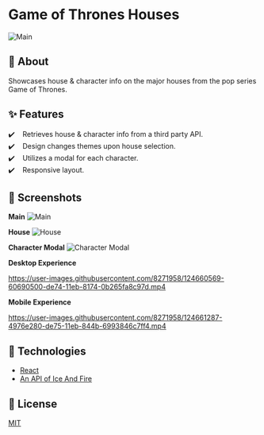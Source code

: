 # Game of Thrones Houses
![Main](https://user-images.githubusercontent.com/8271958/124659476-00259380-de73-11eb-91b3-1558b7580218.png)


## 🎯 About
Showcases house & character info on the major houses from the pop series Game of Thrones.

## ✨ Features
✔️ &nbsp;&nbsp; Retrieves house & character info from a third party API.<br/>
✔️ &nbsp;&nbsp; Design changes themes upon house selection.<br/>
✔️ &nbsp;&nbsp; Utilizes a modal for each character.<br/>
✔️ &nbsp;&nbsp; Responsive layout.<br/>

## 📸 Screenshots

**Main**
![Main](https://user-images.githubusercontent.com/8271958/124659476-00259380-de73-11eb-91b3-1558b7580218.png)

**House**
![House](https://user-images.githubusercontent.com/8271958/124659711-3fec7b00-de73-11eb-803c-0ff7fadcb2e7.png)

**Character Modal**
![Character Modal](https://user-images.githubusercontent.com/8271958/124659856-69a5a200-de73-11eb-8c95-9ec9aa1532ee.png)

**Desktop Experience**

https://user-images.githubusercontent.com/8271958/124660569-60690500-de74-11eb-8174-0b265fa8c97d.mp4

**Mobile Experience**

https://user-images.githubusercontent.com/8271958/124661287-4976e280-de75-11eb-844b-6993846c7ff4.mp4

## 🚀 Technologies
- [React](https://reactjs.org/)
- [An API of Ice And Fire](https://anapioficeandfire.com/)

## 📝 License
[MIT](https://github.com/sir-nutty/Game-of-Thrones-Houses/blob/main/LICENSE)
